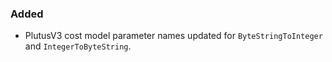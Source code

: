 ### Added

- PlutusV3 cost model parameter names updated for `ByteStringToInteger` and `IntegerToByteString`.


